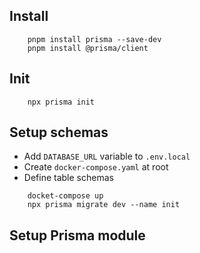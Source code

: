 ## Install

```
    pnpm install prisma --save-dev
    pnpm install @prisma/client
```

## Init

```
    npx prisma init
```

## Setup schemas

- Add `DATABASE_URL` variable to `.env.local`
- Create `docker-compose.yaml` at root
- Define table schemas

```
    docket-compose up
    npx prisma migrate dev --name init
```

## Setup Prisma module
